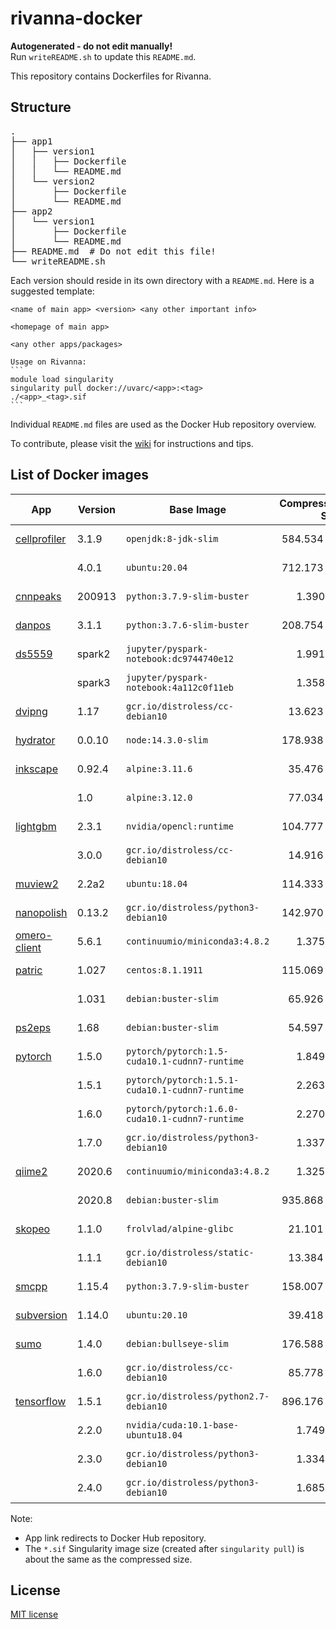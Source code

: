 # rivanna-docker

**Autogenerated - do not edit manually!**  
Run `writeREADME.sh` to update this `README.md`.

This repository contains Dockerfiles for Rivanna.

## Structure

<pre>
.
├── app1
│   ├── version1
│   │   ├── Dockerfile
│   │   └── README.md
│   └── version2
│       ├── Dockerfile
│       └── README.md
├── app2
│   └── version1
│       ├── Dockerfile
│       └── README.md
├── README.md  # Do not edit this file!
└── writeREADME.sh
</pre>

Each version should reside in its own directory with a `README.md`. Here is a suggested template:
````
<name of main app> <version> <any other important info>

<homepage of main app>

<any other apps/packages>

Usage on Rivanna:
```
module load singularity
singularity pull docker://uvarc/<app>:<tag>
./<app>_<tag>.sif
```
````

Individual `README.md` files are used as the Docker Hub repository overview.

To contribute, please visit the [wiki](https://github.com/uvarc/rivanna-docker/wiki) for instructions and tips.

## List of Docker images

|App|Version|Base Image|Compressed Size|Last Updated (UTC)|By|
|---|---|----|---:|---|---|
| [cellprofiler](https://hub.docker.com/r/uvarc/cellprofiler) | 3.1.9 | `openjdk:8-jdk-slim` | 584.534 MB | 2020-05-29 14:39:25.659657 | `rsdmse` |
| | 4.0.1 | `ubuntu:20.04` | 712.173 MB | 2020-09-09 11:29:11.872026 | `rsdmse` |
| [cnnpeaks](https://hub.docker.com/r/uvarc/cnnpeaks) | 200913 | `python:3.7.9-slim-buster` | 1.390 GB | 2020-10-15 18:10:46.459076 | `rsdmse` |
| [danpos](https://hub.docker.com/r/uvarc/danpos) | 3.1.1 | `python:3.7.6-slim-buster` | 208.754 MB | 2020-08-09 19:50:06.950131 | `rsdmse` |
| [ds5559](https://hub.docker.com/r/uvarc/ds5559) | spark2 | `jupyter/pyspark-notebook:dc9744740e12` | 1.991 GB | 2020-10-21 14:24:18.743139 | `rsdmse` |
| | spark3 | `jupyter/pyspark-notebook:4a112c0f11eb` | 1.358 GB | 2020-10-06 22:10:32.189093 | `rsdmse` |
| [dvipng](https://hub.docker.com/r/uvarc/dvipng) | 1.17 | `gcr.io/distroless/cc-debian10` | 13.623 MB | 2020-09-06 12:18:13.402213 | `rsdmse` |
| [hydrator](https://hub.docker.com/r/uvarc/hydrator) | 0.0.10 | `node:14.3.0-slim` | 178.938 MB | 2020-07-08 13:35:17.546402 | `rsdmse` |
| [inkscape](https://hub.docker.com/r/uvarc/inkscape) | 0.92.4 | `alpine:3.11.6` | 35.476 MB | 2020-05-28 11:40:21.37022 | `rsdmse` |
| | 1.0 | `alpine:3.12.0` | 77.034 MB | 2020-08-10 00:59:26.5463 | `rsdmse` |
| [lightgbm](https://hub.docker.com/r/uvarc/lightgbm) | 2.3.1 | `nvidia/opencl:runtime` | 104.777 MB | 2020-08-09 11:13:10.858526 | `rsdmse` |
| | 3.0.0 | `gcr.io/distroless/cc-debian10` | 14.916 MB | 2020-09-02 12:04:59.336756 | `rsdmse` |
| [muview2](https://hub.docker.com/r/uvarc/muview2) | 2.2a2 | `ubuntu:18.04` | 114.333 MB | 2020-10-28 13:28:46.721377 | `rsdmse` |
| [nanopolish](https://hub.docker.com/r/uvarc/nanopolish) | 0.13.2 | `gcr.io/distroless/python3-debian10` | 142.970 MB | 2020-10-07 19:21:34.741678 | `rsdmse` |
| [omero-client](https://hub.docker.com/r/uvarc/omero-client) | 5.6.1 | `continuumio/miniconda3:4.8.2` | 1.375 GB | 2020-07-09 13:35:20.84667 | `rsdmse` |
| [patric](https://hub.docker.com/r/uvarc/patric) | 1.027 | `centos:8.1.1911` | 115.069 MB | 2020-06-02 10:53:43.716121 | `rsdmse` |
| | 1.031 | `debian:buster-slim` | 65.926 MB | 2020-08-10 00:49:27.812868 | `rsdmse` |
| [ps2eps](https://hub.docker.com/r/uvarc/ps2eps) | 1.68 | `debian:buster-slim` | 54.597 MB | 2020-10-05 21:20:09.556291 | `rsdmse` |
| [pytorch](https://hub.docker.com/r/uvarc/pytorch) | 1.5.0 | `pytorch/pytorch:1.5-cuda10.1-cudnn7-runtime` | 1.849 GB | 2020-06-09 01:13:13.500138 | `rsdmse` |
| | 1.5.1 | `pytorch/pytorch:1.5.1-cuda10.1-cudnn7-runtime` | 2.263 GB | 2020-07-09 10:50:23.537395 | `rsdmse` |
| | 1.6.0 | `pytorch/pytorch:1.6.0-cuda10.1-cudnn7-runtime` | 2.270 GB | 2020-08-25 21:33:21.645904 | `rsdmse` |
| | 1.7.0 | `gcr.io/distroless/python3-debian10` | 1.337 GB | 2020-10-29 19:25:19.370825 | `rsdmse` |
| [qiime2](https://hub.docker.com/r/uvarc/qiime2) | 2020.6 | `continuumio/miniconda3:4.8.2` | 1.325 GB | 2020-07-04 16:53:29.891717 | `rsdmse` |
| | 2020.8 | `debian:buster-slim` | 935.868 MB | 2020-11-11 14:54:02.517266 | `rsdmse` |
| [skopeo](https://hub.docker.com/r/uvarc/skopeo) | 1.1.0 | `frolvlad/alpine-glibc` | 21.101 MB | 2020-07-04 14:50:16.656518 | `rsdmse` |
| | 1.1.1 | `gcr.io/distroless/static-debian10` | 13.384 MB | 2020-08-21 14:27:12.698304 | `rsdmse` |
| [smcpp](https://hub.docker.com/r/uvarc/smcpp) | 1.15.4 | `python:3.7.9-slim-buster` | 158.007 MB | 2020-11-05 21:26:25.727266 | `rsdmse` |
| [subversion](https://hub.docker.com/r/uvarc/subversion) | 1.14.0 | `ubuntu:20.10` | 39.418 MB | 2020-10-13 09:52:00.263967 | `rsdmse` |
| [sumo](https://hub.docker.com/r/uvarc/sumo) | 1.4.0 | `debian:bullseye-slim` | 176.588 MB | 2020-05-29 17:49:29.088243 | `rsdmse` |
| | 1.6.0 | `gcr.io/distroless/cc-debian10` | 85.778 MB | 2020-08-20 19:26:13.520411 | `rsdmse` |
| [tensorflow](https://hub.docker.com/r/uvarc/tensorflow) | 1.5.1 | `gcr.io/distroless/python2.7-debian10` | 896.176 MB | 2020-09-08 10:52:58.908871 | `rsdmse` |
| | 2.2.0 | `nvidia/cuda:10.1-base-ubuntu18.04` | 1.749 GB | 2020-06-11 11:42:02.752208 | `rsdmse` |
| | 2.3.0 | `gcr.io/distroless/python3-debian10` | 1.334 GB | 2020-08-31 18:54:16.712148 | `rsdmse` |
| | 2.4.0 | `gcr.io/distroless/python3-debian10` | 1.685 GB | 2020-12-14 22:02:07.989203 | `rsdmse` |

Note:
- App link redirects to Docker Hub repository.
- The `*.sif` Singularity image size (created after `singularity pull`) is about the same as the compressed size.

## License
[MIT license](LICENSE)
